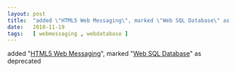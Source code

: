 ```yaml
---
layout: post
title:  "added \"HTML5 Web Messaging\", marked \"Web SQL Database\" as deprecated"
date:   2010-11-19
tags:   [ webmessaging , webdatabase ]
---
```


added "[HTML5 Web Messaging](/spec/webmessaging)", marked "[Web SQL Database](/spec/webdatabase)" as deprecated

